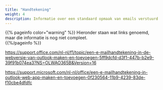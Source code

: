 ```yaml
---
title: "Handtekening"
weight: 4    
description: Informatie over een standaard opmaak van emails verstuurd namens onze gemeente
---
```


{{% pageinfo color="warning" %}} 
Hieronder staan wat links genoemd, maar die informatie is nog niet compleet.    
{{%/pageinfo %}}

https://support.office.com/nl-nl/f1/topic/een-e-mailhandtekening-in-de-webversie-van-outlook-maken-en-toevoegen-5ff9dcfd-d3f1-447b-b2e9-39f91b074ea3?NS=OLWAO365B&Version=16

https://support.microsoft.com/nl-nl/office/een-e-mailhandtekening-in-outlook-web-app-maken-en-toevoegen-0f230564-11b9-4239-83de-f10cbe4dfdfc
